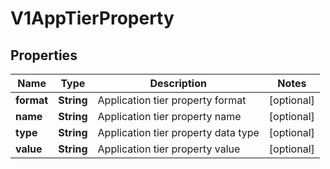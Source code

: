 # V1AppTierProperty

## Properties
Name | Type | Description | Notes
------------ | ------------- | ------------- | -------------
**format** | **String** | Application tier property format |  [optional]
**name** | **String** | Application tier property name |  [optional]
**type** | **String** | Application tier property data type |  [optional]
**value** | **String** | Application tier property value |  [optional]
